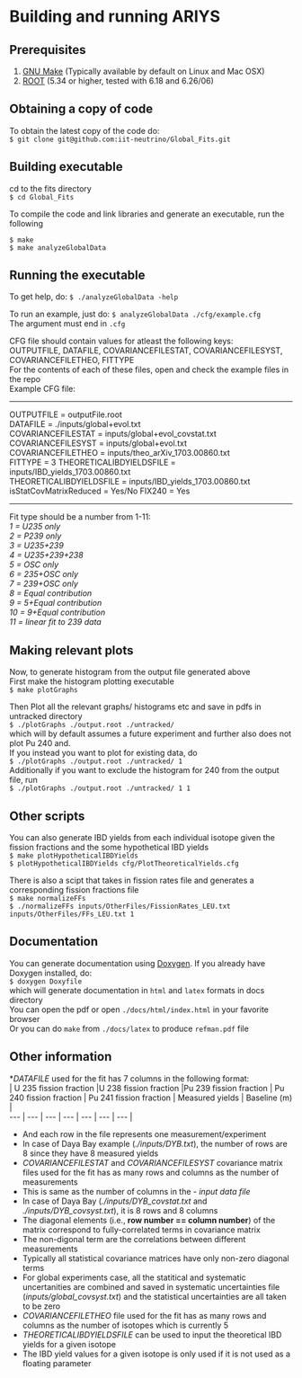 # Building and running ARIYS

## Prerequisites
1. [GNU Make](https://www.gnu.org/software/make/) (Typically available by default on Linux and Mac OSX)
2. [ROOT](https://root.cern.ch) (5.34 or higher, tested with 6.18 and  6.26/06)

## Obtaining a copy of code
To obtain the latest copy of the code do:    
```$ git clone git@github.com:iit-neutrino/Global_Fits.git     ```

## Building executable
cd to the fits directory     
```$ cd Global_Fits     ```

To compile the code and link libraries and generate an executable, run the following  

```$ make    ```           
```$ make analyzeGlobalData      ```

## Running the executable

To get help, do:
```$ ./analyzeGlobalData -help     ```

To run an example, just do:
```$ analyzeGlobalData ./cfg/example.cfg     ```     
The argument must end in `.cfg`   

CFG file should contain values for atleast the following keys:     
OUTPUTFILE, DATAFILE, COVARIANCEFILESTAT, COVARIANCEFILESYST, COVARIANCEFILETHEO, FITTYPE      
For the contents of each of these files, open and check the example files in the repo         
Example CFG file:      
***
OUTPUTFILE = outputFile.root      
DATAFILE = ./inputs/global+evol.txt    
COVARIANCEFILESTAT = inputs/global+evol_covstat.txt     
COVARIANCEFILESYST = inputs/global+evol.txt   
COVARIANCEFILETHEO = inputs/theo_arXiv_1703.00860.txt     
FITTYPE = 3 
THEORETICALIBDYIELDSFILE = inputs/IBD_yields_1703.00860.txt       
THEORETICALIBDYIELDSFILE = inputs/IBD_yields_1703.00860.txt       
isStatCovMatrixReduced = Yes/No
FIX240 = Yes
***

Fit type should be a number from 1-11:    
_1 = U235 only_      
_2 = P239 only_    
_3 = U235+239_    
_4 = U235+239+238_    
_5 = OSC only_    
_6 = 235+OSC only_     
_7 = 239+OSC only_    
_8 = Equal contribution_      
_9 = 5+Equal contribution_    
_10 = 9+Equal contribution_    
_11 = linear fit to 239 data_    

## Making relevant plots
Now, to generate histogram from the output file generated above       
First make the histogram plotting executable     
```$ make plotGraphs```    

Then Plot all the relevant graphs/ histograms etc and save in pdfs in untracked directory       
```$ ./plotGraphs ./output.root ./untracked/```     
which will by default assumes a future experiment and further also does not plot Pu 240 and.<br />
If you instead you want to plot for existing data, do       
```$ ./plotGraphs ./output.root ./untracked/ 1```     
Additionally if you want to exclude the histogram for 240 from the output file, run     
```$ ./plotGraphs ./output.root ./untracked/ 1 1```     

## Other scripts

You can also generate IBD yields from each individual isotope given the fission fractions and the some hypothetical IBD yields     
```$ make plotHypotheticalIBDYields```      
```$ plotHypotheticalIBDYields cfg/PlotTheoreticalYields.cfg```     
 
There is also a scipt that takes in fission rates file and generates a corresponding fission fractions file      
```$ make normalizeFFs```    
```$ ./normalizeFFs inputs/OtherFiles/FissionRates_LEU.txt inputs/OtherFiles/FFs_LEU.txt 1```     

## Documentation    
You can generate documentation using [Doxygen](https://doxygen.nl/). If you already have Doxygen installed, do:    
```$ doxygen Doxyfile```     
which will generate documentation in `html` and `latex` formats in docs directory      
You can open the pdf or open `./docs/html/index.html` in your favorite browser    
Or you can do `make` from `./docs/latex` to produce `refman.pdf` file      

## Other information
*_DATAFILE_ used for the fit has 7 columns in the following format:          
| U 235 fission fraction |U 238 fission fraction |Pu 239 fission fraction    | Pu 240 fission fraction  | Pu 241 fission fraction  | Measured yields  | Baseline (m) |        
--- | --- | --- | --- | --- | --- | --- |      
* And each row in the file represents one measurement/experiment       
* In case of Daya Bay example (_./inputs/DYB.txt_), the number of rows are 8 since they have 8 measured yields
* _COVARIANCEFILESTAT_ and _COVARIANCEFILESYST_ covariance matrix files used for the fit has as many rows and columns as the number of measurements              
* This is same as the number of columns in the _- input data file_
* In case of Daya Bay (_./inputs/DYB_covstat.txt_ and _./inputs/DYB_covsyst.txt_), it is 8 rows and 8 columns         
* The diagonal elements (i.e., __row number == column number__) of the matrix correspond to fully-correlated terms in covariance matrix     
* The non-digonal term are the correlations between different measurements            
* Typically all statistical covariance matrices have only non-zero diagonal terms
* For global experiments case, all the statitical and systematic uncertanities  are combined and saved in systematic uncertainties file  (_inputs/global_covsyst.txt_) and the statistical uncertainties are all taken to be zero     
* _COVARIANCEFILETHEO_ file used for the fit has as many rows and columns as the number of isotopes which is currently 5       
* _THEORETICALIBDYIELDSFILE_ can be used to input the theoretical IBD yields for a given isotope      
* The IBD yield values for a given isotope is only used if it is not used as a floating parameter     
